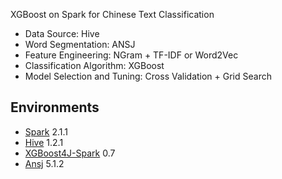 XGBoost on Spark for Chinese Text Classification

* Data Source: Hive
* Word Segmentation: ANSJ
* Feature Engineering: NGram + TF-IDF or Word2Vec
* Classification Algorithm: XGBoost
* Model Selection and Tuning: Cross Validation + Grid Search

## Environments

* [Spark](http://spark.apache.org)  2.1.1
* [Hive](https://hive.apache.org)  1.2.1
* [XGBoost4J-Spark](https://github.com/dmlc/xgboost/tree/master/jvm-packages)  0.7
* [Ansj](https://github.com/NLPchina/ansj_seg)  5.1.2
